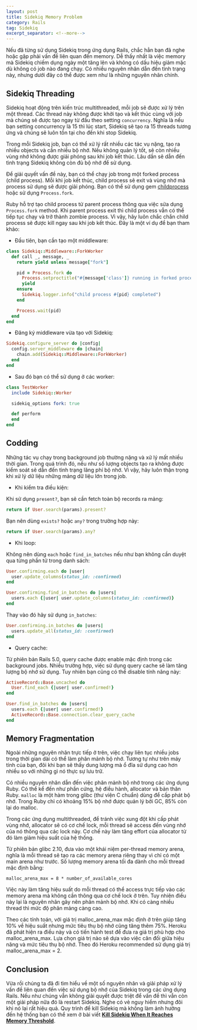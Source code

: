 ```yaml
---
layout: post
title: Sidekiq Memory Problem
category: Rails
tag: Sidekiq
excerpt_separator: <!--more-->
---
```

Nếu đã từng sử dụng Sidekiq trong ứng dụng Rails, chắc hẳn bạn đã nghe hoặc gặp phải vấn đề liên quan đến memory. Dễ thấy nhất là việc memory mà Sidekiq chiếm dụng ngày một tăng lên và không có dấu hiệu giảm mặc dù không có job nào đang chạy. Có nhiều nguyên nhân dẫn đến tình trạng này, nhưng dưới đây có thể được xem như là những nguyên nhân chính.
<!--more-->

## Sidekiq Threading

Sidekiq hoạt động trên kiến trúc multithreaded, mỗi job sẽ được xử lý trên một thread. Các thread này không được khởi tạo và kết thúc cùng với job mà chúng sẽ được tạo ngay từ đầu theo setting `concurrency`. Nghĩa là nếu bạn setting concurrency là 15 thì lúc start, Sidekiq sẽ tạo ra 15 threads tương ứng và chúng sẽ luôn tồn tại cho đến khi stop Sidekiq.

Trong mỗi Sidekiq job, bạn có thể xử lý rất nhiều các tác vụ nặng, tạo ra nhiều objects và cần nhiều bộ nhớ. Nếu không quản lý tốt, sẽ còn nhiều vùng nhớ không được giải phóng sau khi job kết thúc. Lâu dần sẽ dẫn đến tình trạng Sidekiq không còn đủ bộ nhớ để sử dụng.

Để giải quyết vấn đề này, bạn có thể chạy job trong một forked process (child process). Mỗi khi job kết thúc, child process sẽ exit và vùng nhớ mà process sử dụng sẽ được giải phóng. Bạn có thể sử dụng gem [childprocess](https://github.com/enkessler/childprocess) hoặc sử dụng `Process.fork`.

Ruby hỗ trợ tạo child process từ parent process thông qua việc sửa dụng `Process.fork` method. Khi parent process exit thì child process vẫn có thể tiếp tục chạy và trở thành zombie process. Vì vậy, hãy luôn chắc chắn child process sẽ được kill ngay sau khi job kết thúc. Đây là một ví dụ để bạn tham khảo:

* Đầu tiên, bạn cần tạo một middleware:

```ruby
class Sidekiq::Middleware::ForkWorker
  def call _, message, _
    return yield unless message["fork"]

    pid = Process.fork do
      Process.setproctitle("#{message['class']} running in forked process #{pid}")
      yield
    ensure
      Sidekiq.logger.info("child process #{pid} completed")
    end

    Process.wait(pid)
  end
end
```

* Đăng ký middleware vừa tạo với Sidekiq:

```ruby
Sidekiq.configure_server do |config|
  config.server_middleware do |chain|
    chain.add(Sidekiq::Middleware::ForkWorker)
  end
end
```

* Sau đó bạn có thể sử dụng ở các worker:

```ruby
class TestWorker
  include Sidekiq::Worker

  sidekiq_options fork: true

  def perform
  end
end
```

## Codding

Những tác vụ chạy trong background job thường nặng và xử lý mất nhiều thời gian. Trong quá trình đó, nếu như số lượng objects tạo ra không được kiểm soát sẽ dẫn đến tình trạng lãng phí bộ nhớ. Vì vậy, hãy luôn thận trọng khi xử lý dữ liệu những mảng dữ liệu lớn trong job.

* Khi kiểm tra điều kiện:

Khi sử dụng `present?`, bạn sẽ cần fetch toàn bộ records ra mảng:

```ruby
return if User.search(params).present?
```

Bạn nên dùng `exists?` hoặc `any?` trong trường hợp này:

```ruby
return if User.search(params).any?
```

* Khi loop:

Không nên dùng `each` hoặc `find_in_batches` nếu như bạn không cần duyệt qua từng phần tử trong danh sách:

```ruby
User.confirming.each do |user|
  user.update_columns(status_id: :confirmed)
end
```

```ruby
User.confirming.find_in_batches do |users|
  users.each {|user| user.update_columns(status_id: :confirmed)}
end
```

Thay vào đó hãy sử dụng `in_batches`:

```ruby
User.confirming.in_batches do |users|
  users.update_all(status_id: :confirmed)
end
```

* Query cache:

Từ phiên bản Rails 5.0, query cache được enable mặc định trong các background jobs. Nhiều trường hợp, việc sử dụng query cache sẽ làm tăng lượng bộ nhớ sử dụng. Tuy nhiên bạn cũng có thể disable tính năng này:

```ruby
ActiveRecord::Base.uncached do
  User.find_each {|user| user.confirmed!}
end
```

```ruby
User.find_in_batches do |users|
  users.each {|user| user.confirmed!}
  ActiveRecord::Base.connection.clear_query_cache
end
```

## Memory Fragmentation

Ngoài những nguyên nhân trực tiếp ở trên, việc chạy liên tục nhiều jobs trong thời gian dài có thể làm phân mảnh bộ nhớ. Tương tự như trên máy tính của bạn, đôi khi bạn sẽ thấy dung lượng mà ổ đĩa sử dụng cao hơn nhiều so với những gì nó thực sự lưu trữ.

Có nhiều nguyên nhân dẫn đến việc phân mảnh bộ nhớ trong các ứng dụng Ruby. Có thể kể đến như phần cứng, hệ điều hành, allocator và bản thân Ruby. `malloc` là một hàm trong glibc (thư viện C chuẩn) dùng để cấp phát bộ nhớ. Trong Ruby chỉ có khoảng 15% bộ nhớ được quản lý bởi GC, 85% còn lại do malloc.

Trong các ứng dụng multithreaded, để tránh việc xung đột khi cấp phát vùng nhớ, allocator sẽ có cơ chế lock, mỗi thread sẽ access đến vùng nhớ của nó thông qua các lock này. Cơ chế này làm tăng effort của allocator từ đó làm giảm hiệu suất của hệ thống.

Từ phiên bản glibc 2.10, đưa vào một khái niệm per-thread memory arena, nghĩa là mỗi thread sẽ tạo ra các memory arena riêng thay vì chỉ có một main arena như trước. Số lượng memory arena tối đa dành cho mỗi thread mặc định bằng:

```
malloc_arena_max = 8 * number_of_available_cores
```

Việc này làm tăng hiệu suất do mỗi thread có thể access trực tiếp vào các memory arena mà không cần thông qua cơ chế lock ở trên. Tuy nhiên điều này lại là nguyên nhân gây nên phân mảnh bộ nhớ. Khi có càng nhiều thread thì mức độ phân mảng càng cao.

Theo các tính toán, với giá trị malloc_arena_max mặc định ở trên giúp tăng 10% về hiệu suất nhưng mức tiêu thụ bộ nhớ cũng tăng thêm 75%. Heroku đã phát hiện ra điều này và có tiến hành test để đưa ra giá trị phù hợp cho malloc_arena_max. Lựa chọn giá trị nào sẽ dựa vào việc cân đối giữa hiệu năng và mức tiêu thụ bộ nhớ. Theo đó Heroku recommended sử dụng giá trị malloc_arena_max = 2.

## Conclusion

Vừa rồi chúng ta đã đi tìm hiểu về một số nguyên nhân và giải pháp xử lý vấn đề liên quan đến việc sử dụng bộ nhớ của Sidekiq trong các ứng dụng Rails. Nếu như chúng vẫn không giải quyết được triệt để vấn đề thì vẫn còn một giải pháp nữa đó là restart Sidekiq. Nghe có vẻ nguy hiểm nhưng đôi khi nó lại rất hiệu quả. Quy trình để kill Sidekiq mà không làm ảnh hưởng đến hệ thống bạn có thể xem ở bài viết **[Kill Sidekiq When It Reaches Memory Threshold](/kill-sidekiq-when-it-reaches-memory-threshold.html)**.

